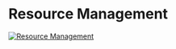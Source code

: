 # Resource Management
[![Resource Management](https://johnlagoudakis.com/wp-content/uploads/2016/06/click-here-to-play-640x200.png)](https://www.youtube.com/watch?v=-uy12JRbtts)
